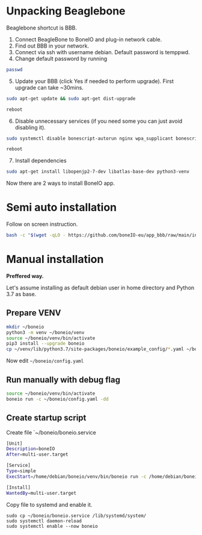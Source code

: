 # Unpacking Beaglebone

Beaglebone shortcut is BBB.

1. Connect BeagleBone to BoneIO and plug-in network cable.
2. Find out BBB in your network.
3. Connect via ssh with username debian. Default password is temppwd.
4. Change default password by running

```bash
passwd
```

5. Update your BBB (click Yes if needed to perform upgrade). First upgrade can take ~30mins.

```bash
sudo apt-get update && sudo apt-get dist-upgrade
```

```bash
reboot
```

6. Disable unnecessary services (if you need some you can just avoid disabling it).

```bash
sudo systemctl disable bonescript-autorun nginx wpa_supplicant bonescript.socket cloud9.socket cryptsetup.target
```

```bash
reboot
```

7. Install dependencies

```bash
sudo apt-get install libopenjp2-7-dev libatlas-base-dev python3-venv
```

Now there are 2 ways to install BoneIO app.

# Semi auto installation

Follow on screen instruction.

```bash
bash -c "$(wget -qLO - https://github.com/boneIO-eu/app_bbb/raw/main/install_script.sh)"
```

# Manual installation

**Preffered way.**

Let's assume installing as default debian user in home directory and Python 3.7 as base.

## Prepare VENV

```bash
mkdir ~/boneio
python3 -m venv ~/boneio/venv
source ~/boneio/venv/bin/activate
pip3 install --upgrade boneio
cp ~/venv/lib/python3.7/site-packages/boneio/example_config/*.yaml ~/boneio/
```

Now edit `~/boneio/config.yaml`

## Run manually with debug flag

```bash
source ~/boneio/venv/bin/activate
boneio run -c ~/boneio/config.yaml -dd
```

## Create startup script

Create file `~/boneio/boneio.service

```bash
[Unit]
Description=boneIO
After=multi-user.target

[Service]
Type=simple
ExecStart=/home/debian/boneio/venv/bin/boneio run -c /home/debian/boneio/config.yaml

[Install]
WantedBy=multi-user.target
```

Copy file to systemd and enable it.

```
sudo cp ~/boneio/boneio.service /lib/systemd/system/
sudo systemctl daemon-reload
sudo systemctl enable --now boneio
```
